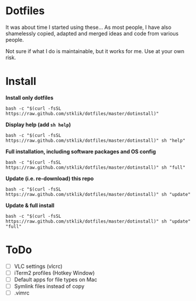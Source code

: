 # Dotfiles

It was about time I started using these... As most people, I have also shamelessly copied, adapted and merged ideas and code from various people.

Not sure if what I do is maintainable, but it works for me. Use at your own risk.


# Install

**Install only dotfiles**
```
bash -c "$(curl -fsSL https://raw.github.com/stklik/dotfiles/master/dotinstall)"
```

**Display help (add `sh help`)**
```
bash -c "$(curl -fsSL https://raw.github.com/stklik/dotfiles/master/dotinstall)" sh "help"
```

**Full installation, including software packages and OS config**
```
bash -c "$(curl -fsSL https://raw.github.com/stklik/dotfiles/master/dotinstall)" sh "full"
```

**Update (i.e. re-download) this repo**
```
bash -c "$(curl -fsSL https://raw.github.com/stklik/dotfiles/master/dotinstall)" sh "update"
```

**Update & full install**
```
bash -c "$(curl -fsSL https://raw.github.com/stklik/dotfiles/master/dotinstall)" sh "update" "full"
```


# ToDo

- [ ] VLC settings (vlcrc)
- [ ] iTerm2 profiles (Hotkey Window)
- [ ] Default apps for file types on Mac
- [ ] Symlink files instead of copy
- [ ] .vimrc
